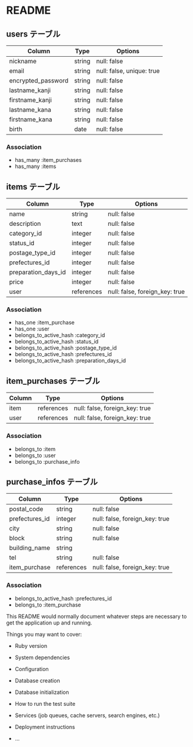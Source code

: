 # README

## users テーブル

| Column             | Type       | Options                        |
| ------------------ | ---------- | ------------------------------ |
| nickname           | string     | null: false                    |
| email              | string     | null: false, unique: true      |
| encrypted_password | string     | null: false                    |
| lastname_kanji     | string     | null: false                    |
| firstname_kanji    | string     | null: false                    |
| lastname_kana      | string     | null: false                    |
| firstname_kana     | string     | null: false                    |
| birth              | date       | null: false                    |

### Association

- has_many :item_purchases
- has_many :items

## items テーブル

| Column             | Type       | Options                        |
| ------------------ | ---------- | ------------------------------ |
| name               | string     | null: false                    |
| description        | text       | null: false                    |
| category_id        | integer    | null: false                    |
| status_id          | integer    | null: false                    |
| postage_type_id    | integer    | null: false                    |
| prefectures_id     | integer    | null: false                    |
| preparation_days_id| integer    | null: false                    |
| price              | integer    | null: false                    |
| user               | references | null: false, foreign_key: true |

### Association

- has_one :item_purchase
- has_one :user
- belongs_to_active_hash :category_id
- belongs_to_active_hash :status_id
- belongs_to_active_hash :postage_type_id
- belongs_to_active_hash :prefectures_id
- belongs_to_active_hash :preparation_days_id

## item_purchases テーブル

| Column             | Type       | Options                        |
| ------------------ | ---------- | ------------------------------ |
| item               | references | null: false, foreign_key: true |
| user               | references | null: false, foreign_key: true |

### Association

- belongs_to :item
- belongs_to :user
- belongs_to :purchase_info


## purchase_infos テーブル

| Column             | Type       | Options                        |
| ------------------ | ---------- | ------------------------------ |
| postal_code        | string     | null: false                    |
| prefectures_id     | integer    | null: false, foreign_key: true |
| city               | string     | null: false                    |
| block              | string     | null: false                    |
| building_name      | string     |                                |
| tel                | string     | null: false                    |
| item_purchase      | references | null: false, foreign_key: true |


### Association

- belongs_to_active_hash :prefectures_id
- belongs_to :item_purchase

This README would normally document whatever steps are necessary to get the
application up and running.

Things you may want to cover:

* Ruby version

* System dependencies

* Configuration

* Database creation

* Database initialization

* How to run the test suite

* Services (job queues, cache servers, search engines, etc.)

* Deployment instructions

* ...